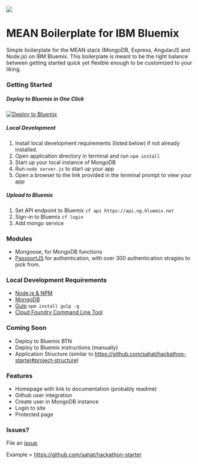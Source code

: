 <img src="https://dl.dropboxusercontent.com/s/vd367cadrk97zjg/MEAN%20Logo.jpg">


# MEAN Boilerplate for IBM Bluemix
Simple boilerplate for the MEAN stack (MongoDB, Express, AngularJS and Node.js) on IBM Bluemix. This boilerplate is meant to be the right balance between getting started quick yet flexible enough to be customized to your liking.

### Getting Started

##### Deploy to Bluemix in One Click
[![Deploy to Bluemix](https://bluemix.net/deploy/button.png)](https://bluemix.net/deploy?repository=https://github.com/IBM-Bluemix/MEAN-Boilerplate)

##### Local Development
1. Install local development requirements (listed below) if not already installed.
2. Open application directory in terminal and run `npm install`
3. Start up your local instance of MongoDB
4. Run `node server.js` to start up your app
5. Open a browser to the link provided in the terminal prompt to view your app

##### Upload to Bluemix
1. Set API endpoint to Bluemix `cf api https://api.ng.bluemix.net`
2. Sign-in to Bluemix `cf login`
3. Add mongo service

### Modules
- Mongoose, for MongoDB functions
- [PassportJS](http://passportjs.org) for authentication, with over 300 authentication stragies to pick from.

### Local Development Requirements
- [Node.js & NPM](https://nodejs.org/en/download/)
- [MongoDB](https://www.mongodb.org)
- [Gulp](http://gulpjs.com/) `npm install gulp -g`
- [Cloud Foundry Command Line Tool](https://docs.cloudfoundry.org/devguide/installcf/)

### Coming Soon
- Deploy to Bluemix BTN
- Deploy to Bluemix instructions (manually)
- Application Structure (similar to https://github.com/sahat/hackathon-starter#project-structure)

### Features
- Homepage with link to documentation (probably readme)
- Github user integration
- Create user in MongoDB instance
- Login to site
- Protected page

### Issues?
File an [issue](https://github.com/IBM-Bluemix/MEAN-Boilerplate/issues).


Example = https://github.com/sahat/hackathon-starter